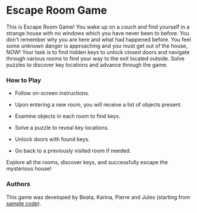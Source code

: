 # Escape  Room Game

This is Escape Room Game! You wake up on a couch and find yourself in a strange house with no windows which you have never been to before. You don't remember why you are here and what had happened before. You feel some unknown danger is approaching and you must get out of the house, NOW! Your task is to find hidden keys to unlock closed doors and navigate through various rooms to find your way to the exit located outside. Solve puzzles to discover key locations and advance through the game.

### How to Play

- Follow on-screen instructions.

- Upon entering a new room, you will receive a list of objects present.

- Examine objects in each room to find keys.

- Solve a puzzle to reveal key locations.

- Unlock doors with found keys.

- Go back to a previously visited room if needed.

Explore all the rooms, discover keys, and successfully escape the mysterious house!


### Authors
This game was developed by Beata, Karina, Pierre and Jules (starting from [sample code](https://github.com/Beata2307/Escape_Room_quest/blob/main/sample-code.ipynb)).
